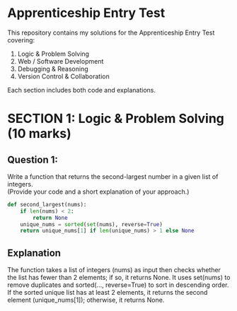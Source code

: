 # Apprenticeship Entry Test

This repository contains my solutions for the Apprenticeship Entry Test covering:
1. Logic & Problem Solving  
2. Web / Software Development  
3. Debugging & Reasoning  
4. Version Control & Collaboration

Each section includes both code and explanations.

# SECTION 1: Logic & Problem Solving (10 marks)

## Question 1:
Write a function that returns the second-largest number in a given list of integers.  
(Provide your code and a short explanation of your approach.)

```python
def second_largest(nums):
    if len(nums) < 2:
        return None
    unique_nums = sorted(set(nums), reverse=True)
    return unique_nums[1] if len(unique_nums) > 1 else None
````
## Explanation

The function takes a list of integers (nums) as input then checks whether the list has fewer than 2 elements; if so, it returns None.
It uses set(nums) to remove duplicates and sorted(..., reverse=True) to sort in descending order.
If the sorted unique list has at least 2 elements, it returns the second element (unique_nums[1]); otherwise, it returns None.
